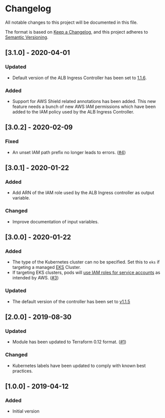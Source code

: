 # Changelog

All notable changes to this project will be documented in this file.

The format is based on [Keep a Changelog](https://keepachangelog.com/en/1.0.0/),
and this project adheres to [Semantic Versioning](https://semver.org/spec/v2.0.0.html).

## [3.1.0] - 2020-04-01

### Updated

- Default version of the ALB Ingress Controller has been set to [1.1.6](https://github.com/kubernetes-sigs/aws-alb-ingress-controller/releases/tag/v1.1.6).

### Added

- Support for AWS Shield related annotations has been added. This new feature
  needs a bunch of new AWS IAM permissions which have been added to the IAM policy
  used by the ALB Ingress Controller.

## [3.0.2] - 2020-02-09

### Fixed

- An unset IAM path prefix no longer leads to errors. ([#4](https://github.com/iplabs/terraform-kubernetes-alb-ingress-controller/issues/4))

## [3.0.1] - 2020-01-22

### Added

- Add ARN of the IAM role used by the ALB Ingress controller as output variable.

### Changed

- Improve documentation of input variables.

## [3.0.0] - 2020-01-22

### Added

- The type of the Kubernetes cluster can no be specified.
  Set this to `eks` if targeting a managed [EKS](https://aws.amazon.com/eks/) Cluster.
- If targeting EKS clusters, pods will [use IAM roles for service accounts](https://docs.aws.amazon.com/eks/latest/userguide/enable-iam-roles-for-service-accounts.html)
  as intended by AWS. ([#3](https://github.com/iplabs/terraform-kubernetes-alb-ingress-controller/issues/3))

### Updated

- The default version of the controller has been set to [v1.1.5](https://github.com/kubernetes-sigs/aws-alb-ingress-controller/releases/tag/v1.1.5)

## [2.0.0] - 2019-08-30

### Updated

- Module has been updated to Terraform 0.12 format. ([#1](https://github.com/iplabs/terraform-kubernetes-alb-ingress-controller/issues/1))

### Changed

- Kubernetes labels have been updated to comply with known best practices.

## [1.0.0] - 2019-04-12

### Added

- Initial version
